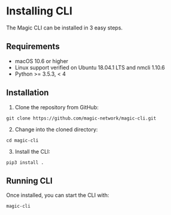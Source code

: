 # Installing CLI
The Magic CLI can be installed in 3 easy steps.

## Requirements
- macOS 10.6 or higher
- Linux support verified on Ubuntu 18.04.1 LTS and nmcli 1.10.6
- Python >= 3.5.3, < 4

## Installation
1. Clone the repository from GitHub:
```
git clone https://github.com/magic-network/magic-cli.git
```
2. Change into the cloned directory:
```
cd magic-cli
```
3. Install the CLI:
```
pip3 install .
````

## Running CLI
Once installed, you can start the CLI with:
```
magic-cli
```
